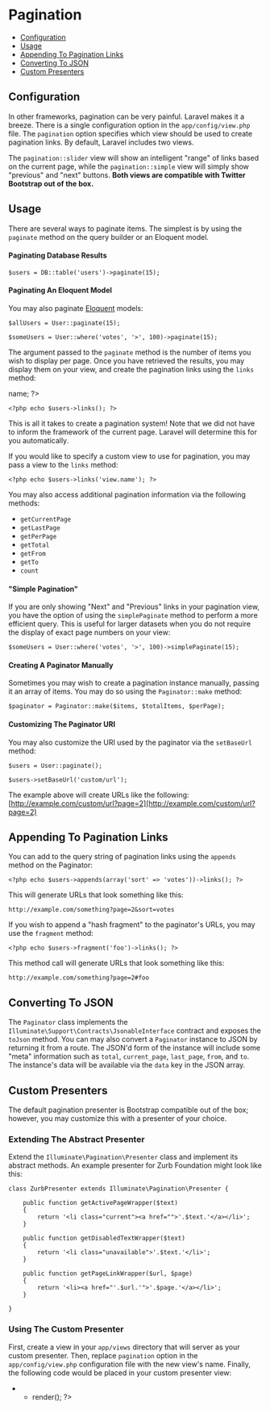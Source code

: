 # Pagination

* [Configuration](pagination.md#configuration)
* [Usage](pagination.md#usage)
* [Appending To Pagination Links](pagination.md#appending-to-pagination-links)
* [Converting To JSON](pagination.md#converting-to-json)
* [Custom Presenters](pagination.md#custom-presenters)

## Configuration

In other frameworks, pagination can be very painful. Laravel makes it a breeze. There is a single configuration option in the `app/config/view.php` file. The `pagination` option specifies which view should be used to create pagination links. By default, Laravel includes two views.

The `pagination::slider` view will show an intelligent "range" of links based on the current page, while the `pagination::simple` view will simply show "previous" and "next" buttons. **Both views are compatible with Twitter Bootstrap out of the box.**

## Usage

There are several ways to paginate items. The simplest is by using the `paginate` method on the query builder or an Eloquent model.

#### Paginating Database Results

```text
$users = DB::table('users')->paginate(15);
```

#### Paginating An Eloquent Model

You may also paginate [Eloquent](https://github.com/bryantyan/laravel4.2docs/tree/f12ffb53f9f16c3968c58e9dd508247dc98deb70/docs/eloquent/README.md) models:

```text
$allUsers = User::paginate(15);

$someUsers = User::where('votes', '>', 100)->paginate(15);
```

The argument passed to the `paginate` method is the number of items you wish to display per page. Once you have retrieved the results, you may display them on your view, and create the pagination links using the `links` method:

  name; ?&gt; 

```text
<?php echo $users->links(); ?>
```

This is all it takes to create a pagination system! Note that we did not have to inform the framework of the current page. Laravel will determine this for you automatically.

If you would like to specify a custom view to use for pagination, you may pass a view to the `links` method:

```text
<?php echo $users->links('view.name'); ?>
```

You may also access additional pagination information via the following methods:

* `getCurrentPage`
* `getLastPage`
* `getPerPage`
* `getTotal`
* `getFrom`
* `getTo`
* `count`

#### "Simple Pagination"

If you are only showing "Next" and "Previous" links in your pagination view, you have the option of using the `simplePaginate` method to perform a more efficient query. This is useful for larger datasets when you do not require the display of exact page numbers on your view:

```text
$someUsers = User::where('votes', '>', 100)->simplePaginate(15);
```

#### Creating A Paginator Manually

Sometimes you may wish to create a pagination instance manually, passing it an array of items. You may do so using the `Paginator::make` method:

```text
$paginator = Paginator::make($items, $totalItems, $perPage);
```

#### Customizing The Paginator URI

You may also customize the URI used by the paginator via the `setBaseUrl` method:

```text
$users = User::paginate();

$users->setBaseUrl('custom/url');
```

The example above will create URLs like the following: [http://example.com/custom/url?page=2](http://example.com/custom/url?page=2)

## Appending To Pagination Links

You can add to the query string of pagination links using the `appends` method on the Paginator:

```text
<?php echo $users->appends(array('sort' => 'votes'))->links(); ?>
```

This will generate URLs that look something like this:

```text
http://example.com/something?page=2&sort=votes
```

If you wish to append a "hash fragment" to the paginator's URLs, you may use the `fragment` method:

```text
<?php echo $users->fragment('foo')->links(); ?>
```

This method call will generate URLs that look something like this:

```text
http://example.com/something?page=2#foo
```

## Converting To JSON

The `Paginator` class implements the `Illuminate\Support\Contracts\JsonableInterface` contract and exposes the `toJson` method. You can may also convert a `Paginator` instance to JSON by returning it from a route. The JSON'd form of the instance will include some "meta" information such as `total`, `current_page`, `last_page`, `from`, and `to`. The instance's data will be available via the `data` key in the JSON array.

## Custom Presenters

The default pagination presenter is Bootstrap compatible out of the box; however, you may customize this with a presenter of your choice.

### Extending The Abstract Presenter

Extend the `Illuminate\Pagination\Presenter` class and implement its abstract methods. An example presenter for Zurb Foundation might look like this:

```text
class ZurbPresenter extends Illuminate\Pagination\Presenter {

    public function getActivePageWrapper($text)
    {
        return '<li class="current"><a href="">'.$text.'</a></li>';
    }

    public function getDisabledTextWrapper($text)
    {
        return '<li class="unavailable">'.$text.'</li>';
    }

    public function getPageLinkWrapper($url, $page)
    {
        return '<li><a href="'.$url.'">'.$page.'</a></li>';
    }

}
```

### Using The Custom Presenter

First, create a view in your `app/views` directory that will server as your custom presenter. Then, replace `pagination` option in the `app/config/view.php` configuration file with the new view's name. Finally, the following code would be placed in your custom presenter view:

* * render\(\); ?&gt;

